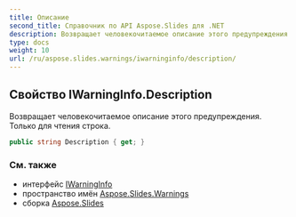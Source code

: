 ```yaml
---
title: Описание
second_title: Справочник по API Aspose.Slides для .NET
description: Возвращает человекочитаемое описание этого предупреждения. Только для чтения строка.
type: docs
weight: 10
url: /ru/aspose.slides.warnings/iwarninginfo/description/
---
```


## Свойство IWarningInfo.Description

Возвращает человекочитаемое описание этого предупреждения. Только для чтения строка.

```csharp
public string Description { get; }
```

### См. также

* интерфейс [IWarningInfo](../../iwarninginfo)
* пространствo имён [Aspose.Slides.Warnings](../../iwarninginfo)
* сборка [Aspose.Slides](../../../)

<!-- DO NOT EDIT: сгенерировано xmldocmd для Aspose.Slides.dll -->